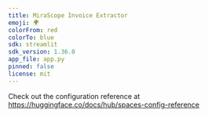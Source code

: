 ```yaml
---
title: MiraScope Invoice Extractor
emoji: 🌍
colorFrom: red
colorTo: blue
sdk: streamlit
sdk_version: 1.36.0
app_file: app.py
pinned: false
license: mit
---
```


Check out the configuration reference at https://huggingface.co/docs/hub/spaces-config-reference
